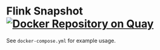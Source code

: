 # Flink Snapshot [![Docker Repository on Quay](https://quay.io/repository/orgsync/flink/status "Docker Repository on Quay")](https://quay.io/repository/orgsync/flink)

See `docker-compose.yml` for example usage.
